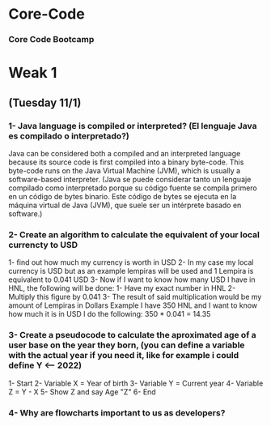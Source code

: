 # Core-Code
### Core Code Bootcamp


# Weak 1
## (Tuesday 11/1)
### 1- Java language is compiled or interpreted? (El lenguaje Java es compilado o interpretado?) ## 
Java can be considered both a compiled and an interpreted language because its source code is first compiled into a binary byte-code. This byte-code runs on the Java Virtual Machine (JVM), which is usually a software-based interpreter. (Java se puede considerar tanto un lenguaje compilado como interpretado porque su código fuente se compila primero en un código de bytes binario. Este código de bytes se ejecuta en la máquina virtual de Java (JVM), que suele ser un intérprete basado en software.)
### 2- Create an algorithm to calculate the equivalent of your local currencty to USD ##
1- find out how much my currency is worth in USD
2- In my case my local currency is USD but as an example lempiras will be used and 1 Lempira is equivalent to 0.041 USD
3- Now if I want to know how many USD I have in HNL, the following will be done:
   1- Have my exact number in HNL
   2- Multiply this figure by 0.041
   3- The result of said multiplication would be my amount of Lempiras in Dollars
Example
I have 350 HNL and I want to know how much it is in USD I do the following:
350 * 0.041 = 14.35

### 3- Create a pseudocode to calculate the aproximated age of a user base on the year they born, (you can define a variable with the actual year if you need it, like for example i could define Y <-- 2022) ##
1- Start
2- Variable X = Year of birth
3- Variable Y = Current year
4- Variable Z = Y - X
5- Show Z and say Age "Z"
6- End
### 4- Why are flowcharts important to us as developers? ##
